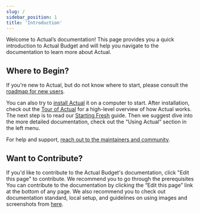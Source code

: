 ```yaml
---
slug: /
sidebar_position: 1
title: 'Introduction'
---
```


Welcome to Actual’s documentation! This page provides you a quick introduction to Actual Budget and will help you navigate to the documentation to learn more about Actual. 

## Where to Begin?

If you're new to Actual, but do not know where to start, please consult the [roadmap for new users](/docs/getting-started/roadmap-for-new-users.md). 

You can also try to [install Actual](./install/index.md) it on a computer to start. 
After installation, check out the [Tour of Actual](./tour/index.md) for a 
high-level overview of how Actual works. The next step is to read our 
[Starting Fresh](/docs/getting-started/starting-fresh) guide. 
Then we suggest dive into the more detailed documentation, check out the “Using Actual” section in the left menu.

For help and support, [reach out to the maintainers and community](/contact).

## Want to Contribute?

If you'd like to contribute to the Actual Budget's documentation, click "Edit this page" to contribute. We recommend you to go through the prerequisites You can contribute to the documentation by clicking the “Edit this page” link at the bottom of any page. We also recommend you to check out documentation standard, local setup, and guidelines on using images and screenshots from [here](https://github.com/actualbudget/docs?tab=readme-ov-file).
